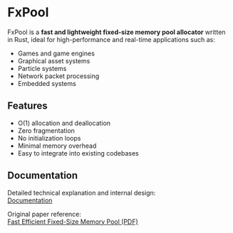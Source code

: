 # FxPool

FxPool is a **fast and lightweight fixed-size memory pool allocator** written in Rust, ideal for high-performance and real-time applications such as:

- Games and game engines
- Graphical asset systems
- Particle systems
- Network packet processing
- Embedded systems

## Features

- O(1) allocation and deallocation
- Zero fragmentation
- No initialization loops
- Minimal memory overhead
- Easy to integrate into existing codebases

## Documentation

Detailed technical explanation and internal design:  
[Documentation](./Docs/DOCUMENTATION.md)

Original paper reference:  
[Fast Efficient Fixed-Size Memory Pool (PDF)](https://github.com/ankushT369/FxPool/blob/main/Docs/fast_efficient_fixed-size_memory_pool.pdf)

